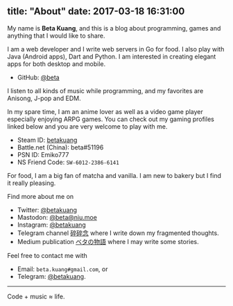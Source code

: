 title: "About"
date:  2017-03-18 16:31:00
---
My name is **Beta Kuang**, and this is a blog about programming, games and anything that I would like to share. 

I am a web developer and I write web servers in Go for food. I also play with Java (Android apps), Dart and Python. I am interested in creating elegant apps for both desktop and mobile.

- GitHub: [@beta](https://github.com/beta)

I listen to all kinds of music while programming, and my favorites are Anisong, J-pop and EDM.

In my spare time, I am an anime lover as well as a video game player especially enjoying ARPG games. You can check out my gaming profiles linked below and you are very welcome to play with me.

- Steam ID: [betakuang](https://steamcommunity.com/id/betakuang)
- Battle.net (China): beta#51196
- PSN ID: Emiko777
- NS Friend Code: `SW-6012-2386-6141`

For food, I am a big fan of matcha and vanilla. I am new to bakery but I find it really pleasing.

Find more about me on

- Twitter: [@betakuang](https://twitter.com/betakuang)
- Mastodon: [@beta@niu.moe](https://niu.moe/@beta)
- Instagram: [@betakuang](https://instagram.com/betakuang)
- Telegram channel [碎碎念](https://t.me/betablabla) where I write down my fragmented thoughts.
- Medium publication [ベタの物語](https://medium.com/%E3%83%99%E3%82%BF%E3%81%AE%E7%89%A9%E8%AA%9E) where I may write some stories.

Feel free to contact me with

- Email: `beta.kuang#gmail.com`, or
- Telegram: [@betakuang](https://t.me/betakuang).

- - -

Code + music ≈ life.
